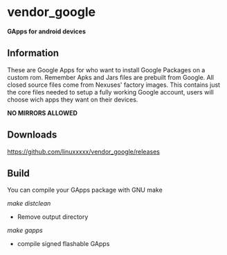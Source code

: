 # vendor_google

**GApps for android devices**


Information
------------------

These are Google Apps for who want to install Google Packages on a custom rom.
Remember Apks and Jars files are prebuilt from Google.
All closed source files come from Nexuses' factory images.
This contains just the core files needed to setup a fully working Google account, users will choose wich apps they want on their devices.

**NO MIRRORS ALLOWED**


Downloads
------------------

https://github.com/linuxxxxx/vendor_google/releases


Build
-------------------

You can compile your GApps package with GNU make

_make distclean_
- Remove output directory

_make gapps_
- compile signed flashable GApps
